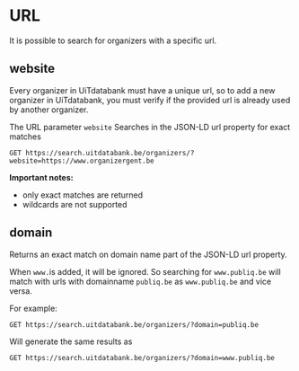 ---
---

# URL

It is possible to search for organizers with a specific url.


## website

Every organizer in UiTdatabank must have a unique url, so to add a new organizer in UiTdatabank, you must verify if the provided url is already used by another organizer.

The URL parameter `website` Searches in the JSON-LD url property for exact matches

```
GET https://search.uitdatabank.be/organizers/?website=https://www.organizergent.be
```
**Important notes:**

* only exact matches are returned
* wildcards are not supported

## domain

Returns an exact match on domain name part of the JSON-LD url property.

When `www.`is added, it will be ignored. So searching for `www.publiq.be` will match with urls with domainname `publiq.be` as `www.publiq.be` and vice versa.

For example:

```
GET https://search.uitdatabank.be/organizers/?domain=publiq.be
```

Will generate the same results as

```
GET https://search.uitdatabank.be/organizers/?domain=www.publiq.be

```
